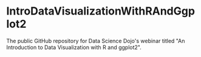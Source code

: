# IntroDataVisualizationWithRAndGgplot2
The public GitHub repository for Data Science Dojo's webinar titled "An Introduction to Data Visualization with R and ggplot2". 
